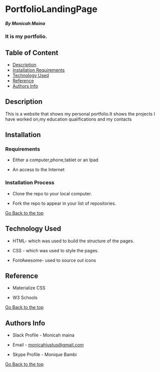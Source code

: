 # PortfolioLandingPage

##### By Monicah Maina
### It is my portfolio.

## Table of Content

+ [Description](#description)
+ [Installation Requirements](#Installation)
+ [Technology Used](#technology-used)
+ [Reference](#reference)
+ [Authors Info](#author-Info)

## Description
<p>This is a website that shows my personal portfolio.It shows the projects I have worked on,my education qualifications and my contacts </p>

## Installation

### Requirements

* Either a computer,phone,tablet or an Ipad

* An access to the Internet

### Installation Process

* Clone the repo to your local computer.

* Fork the repo to appear in your list of repositories.


[Go Back to the top](#My-Portfolio)
## Technology Used
* HTML- which was used to build the structure of the pages.

* CSS - which was used to style the pages.

* FontAwesome- used to source out icons

## Reference

* Materialize CSS

* W3 Schools

[Go Back to the top](#My-Portfolio)

## Authors Info

* Slack Profile - Monicah maina

* Email - monicahjustus@gmail.com

* Skype Profile - Monique Bambi

[Go Back to the top](#My-Portfolio)
